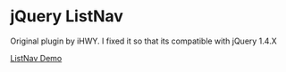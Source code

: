 jQuery ListNav
==============

Original plugin by iHWY. I fixed it so that its compatible with jQuery 1.4.X
<p><a href="http://esteinborn.github.com/jquery-listnav">ListNav Demo</a></p>